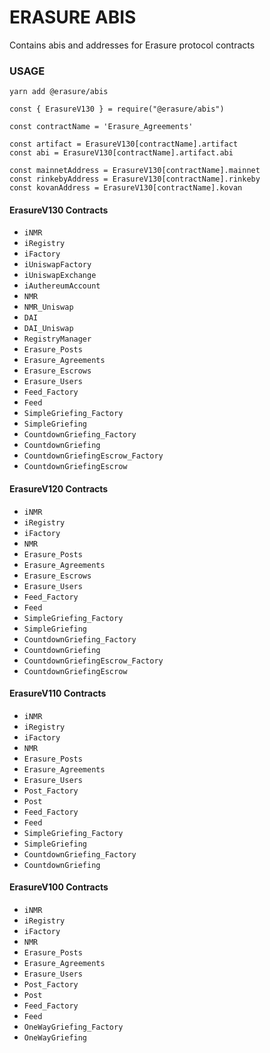 # ERASURE ABIS

Contains abis and addresses for Erasure protocol contracts

### USAGE

`yarn add @erasure/abis`

```
const { ErasureV130 } = require("@erasure/abis")

const contractName = 'Erasure_Agreements'

const artifact = ErasureV130[contractName].artifact
const abi = ErasureV130[contractName].artifact.abi

const mainnetAddress = ErasureV130[contractName].mainnet
const rinkebyAddress = ErasureV130[contractName].rinkeby
const kovanAddress = ErasureV130[contractName].kovan
```

#### ErasureV130 Contracts

- `iNMR`
- `iRegistry`
- `iFactory`
- `iUniswapFactory`
- `iUniswapExchange`
- `iAuthereumAccount`
- `NMR`
- `NMR_Uniswap`
- `DAI`
- `DAI_Uniswap`
- `RegistryManager`
- `Erasure_Posts`
- `Erasure_Agreements`
- `Erasure_Escrows`
- `Erasure_Users`
- `Feed_Factory`
- `Feed`
- `SimpleGriefing_Factory`
- `SimpleGriefing`
- `CountdownGriefing_Factory`
- `CountdownGriefing`
- `CountdownGriefingEscrow_Factory`
- `CountdownGriefingEscrow`

#### ErasureV120 Contracts

- `iNMR`
- `iRegistry`
- `iFactory`
- `NMR`
- `Erasure_Posts`
- `Erasure_Agreements`
- `Erasure_Escrows`
- `Erasure_Users`
- `Feed_Factory`
- `Feed`
- `SimpleGriefing_Factory`
- `SimpleGriefing`
- `CountdownGriefing_Factory`
- `CountdownGriefing`
- `CountdownGriefingEscrow_Factory`
- `CountdownGriefingEscrow`

#### ErasureV110 Contracts

- `iNMR`
- `iRegistry`
- `iFactory`
- `NMR`
- `Erasure_Posts`
- `Erasure_Agreements`
- `Erasure_Users`
- `Post_Factory`
- `Post`
- `Feed_Factory`
- `Feed`
- `SimpleGriefing_Factory`
- `SimpleGriefing`
- `CountdownGriefing_Factory`
- `CountdownGriefing`

#### ErasureV100 Contracts

- `iNMR`
- `iRegistry`
- `iFactory`
- `NMR`
- `Erasure_Posts`
- `Erasure_Agreements`
- `Erasure_Users`
- `Post_Factory`
- `Post`
- `Feed_Factory`
- `Feed`
- `OneWayGriefing_Factory`
- `OneWayGriefing`

